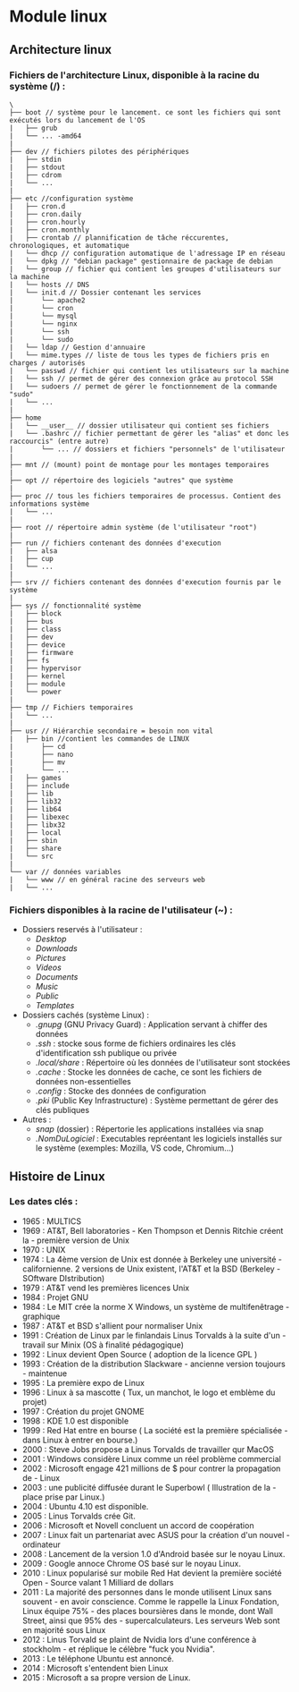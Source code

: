 # Module linux

## Architecture linux

### Fichiers de l'architecture Linux, disponible à la racine du système (/) :

```
\
├── boot // système pour le lancement. ce sont les fichiers qui sont exécutés lors du lancement de l'OS
|   ├── grub
|   └── ... -amd64
|
├── dev // fichiers pilotes des périphériques
|   ├── stdin
|   ├── stdout
|   ├── cdrom
|   └── ...
|
├── etc //configuration système
|   ├── cron.d
|   ├── cron.daily
|   ├── cron.hourly
|   ├── cron.monthly
|   ├── crontab // plannification de tâche réccurentes, chronologiques, et automatique
|   └── dhcp // configuration automatique de l'adressage IP en réseau
|   └── dpkg // "debian package" gestionnaire de package de debian
|   └── group // fichier qui contient les groupes d'utilisateurs sur la machine
|   └── hosts // DNS
|   └── init.d // Dossier contenant les services
|       └── apache2
|       └── cron
|       └── mysql
|       └── nginx
|       └── ssh
|       └── sudo
|   └── ldap // Gestion d'annuaire
|   └── mime.types // liste de tous les types de fichiers pris en charges / autorisés
|   └── passwd // fichier qui contient les utilisateurs sur la machine
|   └── ssh // permet de gérer des connexion grâce au protocol SSH
|   └── sudoers // permet de gérer le fonctionnement de la commande "sudo"
|   └── ...
|
├── home
|   └── __user__ // dossier utilisateur qui contient ses fichiers
|   └── .bashrc // fichier permettant de gérer les "alias" et donc les raccourcis" (entre autre)
|       └── ... // dossiers et fichiers "personnels" de l'utilisateur
|
├── mnt // (mount) point de montage pour les montages temporaires
|
├── opt // répertoire des logiciels "autres" que système
|
├── proc // tous les fichiers temporaires de processus. Contient des informations système
|   └── ... 
|
├── root // répertoire admin système (de l'utilisateur "root")
|
├── run // fichiers contenant des données d'execution
|   ├── alsa
|   ├── cup
|   └── ...
|
├── srv // fichiers contenant des données d'execution fournis par le système
|
├── sys // fonctionnalité système
|   ├── block
|   ├── bus
|   ├── class
|   ├── dev
|   ├── device
|   ├── firmware
|   ├── fs
|   ├── hypervisor
|   ├── kernel
|   ├── module
|   └── power
|
├── tmp // Fichiers temporaires
|   └── ...
|
├── usr // Hiérarchie secondaire = besoin non vital
|   ├── bin //contient les commandes de LINUX
|       ├── cd
|       ├── nano
|       ├── mv
|       └── ...
|   ├── games
|   ├── include
|   ├── lib
|   ├── lib32
|   ├── lib64
|   ├── libexec
|   ├── libx32
|   ├── local
|   ├── sbin
|   ├── share
|   └── src
|
└── var // données variables
|   └── www // en général racine des serveurs web
|   └── ...
```

### Fichiers disponibles à la racine de l'utilisateur (~) :

- Dossiers reservés à l'utilisateur :
    - *Desktop*
    - *Downloads*
    - *Pictures*
    - *Videos*
    - *Documents*
    - *Music*
    - *Public*
    - *Templates*
- Dossiers cachés (système Linux) :
    - *.gnupg* (GNU Privacy Guard) : Application servant à chiffer des données
    - *.ssh* : stocke sous forme de fichiers ordinaires les clés d'identification ssh publique ou privée
    - *.local/share* : Répertoire où les données de l'utilisateur sont stockées
    - *.cache* : Stocke les données de cache, ce sont les fichiers de données non-essentielles
    - *.config* : Stocke des données de configuration
    - *.pki* (Public Key Infrastructure) : Système permettant de gérer des clés publiques
- Autres :
    - *snap* (dossier) : Répertorie les applications installées via snap
    - *.NomDuLogiciel* : Executables repréentant les logiciels installés sur le système (exemples: Mozilla, VS code, Chromium...)


## Histoire de Linux

### Les dates clés :

- 1965 : MULTICS
- 1969 : AT&T, Bell laboratories - Ken Thompson et Dennis Ritchie créent la - première version de Unix
- 1970 : UNIX
- 1974 : La 4ème version de Unix est donnée à Berkeley une université - californienne. 2 versions de Unix existent, l'AT&T et la BSD (Berkeley - SOftware DIstribution)
- 1979 : AT&T vend les premières licences Unix
- 1984 : Projet GNU
- 1984 : Le MIT crée la norme X Windows, un système de multifenêtrage - graphique
- 1987 : AT&T et BSD s'allient pour normaliser Unix
- 1991 : Création de Linux par le finlandais Linus Torvalds à la suite d'un - travail sur Minix (OS à finalité pédagogique)
- 1992 : Linux devient Open Source ( adoption de la licence GPL )
- 1993 : Création de la distribution Slackware - ancienne version toujours - maintenue
- 1995 : La première expo de Linux
- 1996 : Linux à sa mascotte ( Tux, un manchot, le logo et emblème du projet)
- 1997 : Création du projet GNOME
- 1998 : KDE 1.0 est disponible
- 1999 : Red Hat entre en bourse ( La société est la première spécialisée - dans Linux à entrer en bourse.)
- 2000 : Steve Jobs propose a Linus Torvalds de travailler qur MacOS
- 2001 : Windows considère Linux comme un réel problème commercial
- 2002 : Microsoft engage 421 millions de $ pour contrer la propagation de - Linux
- 2003 : une publicité diffusée durant le Superbowl ( Illustration de la - place prise par Linux.)
- 2004 : Ubuntu 4.10 est disponible.
- 2005 : Linus Torvalds crée Git.
- 2006 : Microsoft et Novell concluent un accord de coopération
- 2007 : Linux fait un partenariat avec ASUS pour la création d'un nouvel - ordinateur
- 2008 : Lancement de la version 1.0 d'Android basée sur le noyau Linux.
- 2009 : Google annoce Chrome OS basé sur le noyau Linux.
- 2010 : Linux popularisé sur mobile Red Hat devient la première société Open - Source valant 1 Milliard de dollars
- 2011 : La majorité des personnes dans le monde utilisent Linux sans souvent - en avoir conscience. Comme le rappelle la Linux Fondation, Linux équipe 75% - des places boursières dans le monde, dont Wall Street, ainsi que 95% des - supercalculateurs. Les serveurs Web sont en majorité sous Linux
- 2012 : Linus Torvald se plaint de Nvidia lors d'une conférence à stockholm - et réplique le célèbre "fuck you Nvidia".
- 2013 : Le téléphone Ubuntu est annoncé.
- 2014 : Microsoft s'entendent bien Linux
- 2015 : Microsoft a sa propre version de Linux.